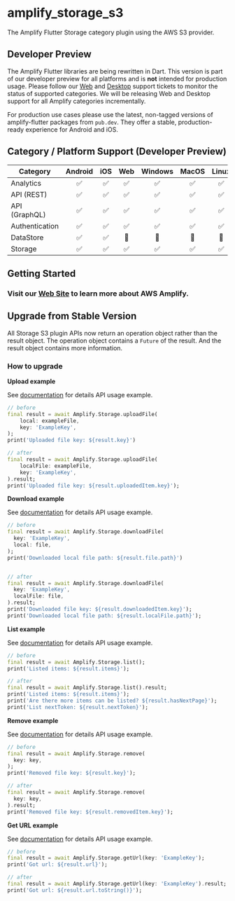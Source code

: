# amplify_storage_s3

The Amplify Flutter Storage category plugin using the AWS S3 provider.

## Developer Preview

The Amplify Flutter libraries are being rewritten in Dart. This version is part of our developer preview for all platforms and is **not** intended for production usage. Please follow our [Web](https://github.com/aws-amplify/amplify-flutter/issues/234) and [Desktop](https://github.com/aws-amplify/amplify-flutter/issues/133) support tickets to monitor the status of supported categories. We will be releasing Web and Desktop support for all Amplify categories incrementally.

For production use cases please use the latest, non-tagged versions of amplify-flutter packages from `pub.dev`. They offer a stable, production-ready experience for Android and iOS.

## Category / Platform Support (Developer Preview)

| Category       | Android | iOS | Web | Windows | MacOS | Linux |
| -------------- | :-----: | :-: | :-: | :-----: | :---: | :---: |
| Analytics      |   ✅    | ✅  | ✅  |   ✅    |  ✅   |  ✅   |
| API (REST)     |   ✅    | ✅  | ✅  |   ✅    |  ✅   |  ✅   |
| API (GraphQL)  |   ✅    | ✅  | ✅  |   ✅    |  ✅   |  ✅   |
| Authentication |   ✅    | ✅  | ✅  |   ✅    |  ✅   |  ✅   |
| DataStore      |   ✅    | ✅  | 🔴  |   🔴    |  🔴   |  🔴   |
| Storage        |   ✅    | ✅  | ✅  |   ✅    |  ✅   |  ✅   |

## Getting Started

### Visit our [Web Site](https://docs.amplify.aws/) to learn more about AWS Amplify.

## Upgrade from Stable Version

All Storage S3 plugin APIs now return an operation object rather than the result object. The operation object contains a `Future` of the result. And the result object contains more information.

### How to upgrade

**Upload example**

See [documentation](https://docs.amplify.aws/lib/storage/upload/q/platform/flutter/) for details API usage example.

```dart
// before
final result = await Amplify.Storage.uploadFile(
    local: exampleFile,
    key: 'ExampleKey',
);
print('Uploaded file key: ${result.key}')

// after
final result = await Amplify.Storage.uploadFile(
    localFile: exampleFile,
    key: 'ExampleKey',
).result;
print('Uploaded file key: ${result.uploadedItem.key}');
```

**Download example**

See [documentation](https://docs.amplify.aws/lib/storage/download/q/platform/flutter/) for details API usage example.

```dart
// before
final result = await Amplify.Storage.downloadFile(
  key: 'ExampleKey',
  local: file,
);
print('Downloaded local file path: ${result.file.path}')


// after
final result = await Amplify.Storage.downloadFile(
  key: 'ExampleKey',
  localFile: file,
).result;
print('Downloaded file key: ${result.downloadedItem.key}');
print('Downloaded local file path: ${result.localFile.path}');
```

**List example**

See [documentation](https://docs.amplify.aws/lib/storage/list/q/platform/flutter/) for details API usage example.

```dart
// before
final result = await Amplify.Storage.list();
print('Listed items: ${result.items}');

// after
final result = await Amplify.Storage.list().result;
print('Listed items: ${result.items}');
print('Are there more items can be listed? ${result.hasNextPage}');
print('List nextToken: ${result.nextToken}');
```

**Remove example**

See [documentation](https://docs.amplify.aws/lib/storage/remove/q/platform/flutter/) for details API usage example.

```dart
// before
final result = await Amplify.Storage.remove(
  key: key,
);
print('Removed file key: ${result.key}');

// after
final result = await Amplify.Storage.remove(
  key: key,
).result;
print('Removed file key: ${result.removedItem.key}');
```

**Get URL example**

See [documentation](https://docs.amplify.aws/lib/storage/download/q/platform/flutter/#generate-a-download-url) for details API usage example.

```dart
// before
final result = await Amplify.Storage.getUrl(key: 'ExampleKey');
print('Got url: ${result.url}');

// after
final result = await Amplify.Storage.getUrl(key: 'ExampleKey').result;
print('Got url: ${result.url.toString()}');
```
